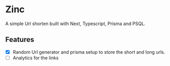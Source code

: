 # Zinc
A simple Url shorten built with Next, Typescript, Prisma and PSQL.
## Features
- [x] Random Url generator and prisma setup to store the short and long urls.
- [ ] Analytics for the links
